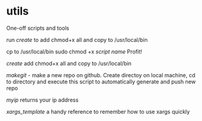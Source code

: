 # utils

One-off scripts and tools

run _create_ to add chmod+x all and copy to /usr/local/bin

cp to /usr/local/bin
sudo chmod +x _script name_
Profit!

_create_ add chmod+x all and copy to /usr/local/bin

_makegit_ - make a new repo on github. Create directoy on local machine, cd to directory and execute this script to automatically generate and push new repo

_myip_ returns your ip address

_xargs_template_ a handy reference to remember how to use xargs quickly
